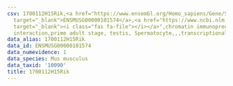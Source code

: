 ```yaml
---
csv: 1700112H15Rik,<a href="https://www.ensembl.org/Homo_sapiens/Gene/Summary?db=core;g=ENSMUSG00000101574"
  target="_blank">ENSMUSG00000101574</a>,<a href="https://www.ncbi.nlm.nih.gov/pubmed/25450459"
  target="_blank"><i class="fas fa-file"></i></a>",chromatin immunoprecipitation assay,direct
  interaction,prime adult stage, testis, Spermatocyte,,,transcriptional regulation,
data_alias: 1700112H15Rik
data_id: ENSMUSG00000101574
data_numevidence: 1
data_species: Mus musculus
data_taxid: '10090'
title: 1700112H15Rik
---
```

